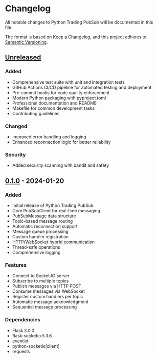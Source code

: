 # Changelog

All notable changes to Python Trading PubSub will be documented in this file.

The format is based on [Keep a Changelog](https://keepachangelog.com/en/1.0.0/),
and this project adheres to [Semantic Versioning](https://semver.org/spec/v2.0.0.html).

## [Unreleased]

### Added

- Comprehensive test suite with unit and integration tests
- GitHub Actions CI/CD pipeline for automated testing and deployment
- Pre-commit hooks for code quality enforcement
- Modern Python packaging with pyproject.toml
- Professional documentation and README
- Makefile for common development tasks
- Contributing guidelines

### Changed

- Improved error handling and logging
- Enhanced reconnection logic for better reliability

### Security

- Added security scanning with bandit and safety

## [0.1.0] - 2024-01-20

### Added

- Initial release of Python Trading PubSub
- Core PubSubClient for real-time messaging
- PubSubMessage data structure
- Topic-based message routing
- Automatic reconnection support
- Message queue processing
- Custom handler registration
- HTTP/WebSocket hybrid communication
- Thread-safe operations
- Comprehensive logging

### Features

- Connect to Socket.IO server
- Subscribe to multiple topics
- Publish messages via HTTP POST
- Consume messages via WebSocket
- Register custom handlers per topic
- Automatic message acknowledgment
- Sequential message processing

### Dependencies

- Flask 3.0.0
- flask-socketio 5.3.6
- eventlet
- python-socketio[client]
- requests

[Unreleased]: https://github.com/yourusername/python-trading-pubsub/compare/v0.1.0...HEAD

[0.1.0]: https://github.com/yourusername/python-trading-pubsub/releases/tag/v0.1.0